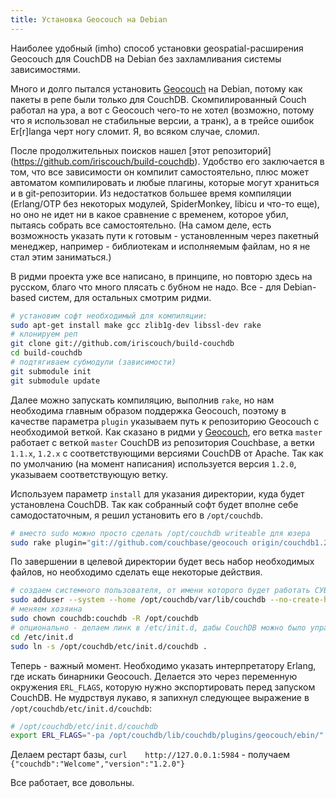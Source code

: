 ```yaml
---
title: Установка Geocouch на Debian
---
```


Наиболее  удобный (imho)  способ установки  geospatial-расширения Geocouch  для
CouchDB на Debian без захламливания системы зависимостями.

Много и  долго пытался установить [Geocouch][]  на Debian, потому как  пакеты в
репе были  только для CouchDB. Скомпилированный  Couch работал на ура,  а вот с
Geocouch чего-то  не хотел  (возможно, потому что  я использовал  не стабильные
версии, а транк), а  в трейсе ошибок Er[r]langa черт ногу  сломит. Я, во всяком
случае, сломил.

После      продолжительных      поисков      нашел      [этот      репозиторий]
(https://github.com/iriscouch/build-couchdb). Удобство  его заключается  в том,
что  все   зависимости  он   компилит  самостоятельно,  плюс   может  автоматом
компилировать и  любые плагины,  которые могут  храниться и  в git-репозитории.
Из  недостатков большее  время  компиляции (Erlang/OTP  без некоторых  модулей,
SpiderMonkey, libicu  и что-то  еще), но  оно не  идет ни  в какое  сравнение с
временем, которое  убил, пытаясь  собрать все  самостоятельно. (На  самом деле,
есть  возможность  указать  пути  к  готовым  -  установленным  через  пакетный
менеджер,  например -  библиотекам  и исполняемым  файлам, но  я  не стал  этим
заниматься.)

В ридми  проекта уже  все написано,  в принципе, но  повторю здесь  на русском,
благо что много  плясать с бубном не  надо. Все - для  Debian-based систем, для
остальных смотрим ридми.

```bash
# установим софт необходимый для компиляции:
sudo apt-get install make gcc zlib1g-dev libssl-dev rake
# клонируем реп
git clone git://github.com/iriscouch/build-couchdb
cd build-couchdb
# подтягиваем субмодули (зависимости)
git submodule init
git submodule update
```

Далее можно  запускать компиляцию, выполнив  `rake`, но нам  необходима главным
образом  поддержка Geocouch,  поэтому в  качестве параметра  `plugin` указываем
путь  к репозиторию  Geocouch  с  необходимой веткой.  Как  сказано  в ридми  у
[Geocouch][],  его  ветка  `master`  работает  с  веткой  `master`  CouchDB  из
репозитория  Couchbase, а  ветки `1.1.x`,  `1.2.x` с  соответствующими версиями
CouchDB  от Apache.  Так как  по умолчанию  (на момент  написания) используется
версия `1.2.0`, указываем соответствующую ветку.

Используем параметр  `install` для указания директории,  куда будет установлена
CouchDB.  Так как  собранный софт  будет вполне  себе самодостаточным,  я решил
установить его в `/opt/couchdb`.

```bash
# вместо sudo можно просто сделать /opt/couchdb writeable для юзера
sudo rake plugin="git://github.com/couchbase/geocouch origin/couchdb1.2.x" install="/opt/couchdb"
```

По  завершении в  целевой директории  будет весь  набор необходимых  файлов, но
необходимо сделать еще некоторые действия.

```bash
# создаем системного пользователя, от имени которого будет работать СУБД
sudo adduser --system --home /opt/couchdb/var/lib/couchdb --no-create-home --group couchdb
# меняем хозяина
sudo chown couchdb:couchdb -R /opt/couchdb
# опционально - делаем линк в /etc/init.d, дабы CouchDB можно было управлять, используя команду service
cd /etc/init.d
sudo ln -s /opt/couchdb/etc/init.d/couchdb .
```

Теперь -  важный момент. Необходимо  указать интерпретатору Erlang,  где искать
бинарники  Geocouch.  Делается  это  через  переменную  окружения  `ERL_FLAGS`,
которую нужно  экспортировать перед  запуском CouchDB.  Не мудрствуя  лукаво, я
запихнул следующее выражение в `/opt/couchdb/etc/init.d/couchdb`:

```bash
# /opt/couchdb/etc/init.d/couchdb
export ERL_FLAGS="-pa /opt/couchdb/lib/couchdb/plugins/geocouch/ebin/"
```

Делаем    рестарт    базы,     `curl    http://127.0.0.1:5984`    -    получаем
`{"couchdb":"Welcome","version":"1.2.0"}`

Все работает, все довольны.



[Geocouch]: https://github.com/couchbase/geocouch
